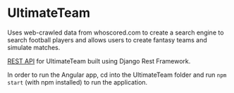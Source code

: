 # UltimateTeam
Uses web-crawled data from whoscored.com to create a search engine to search football players and allows users to create fantasy teams and simulate matches.

[REST API](https://github.com/schaudhry123/UltimateTeam-REST-API) for UltimateTeam built using Django Rest Framework.

In order to run the Angular app, cd into the UltimateTeam folder and run `npm start` (with npm installed) to run the application.
